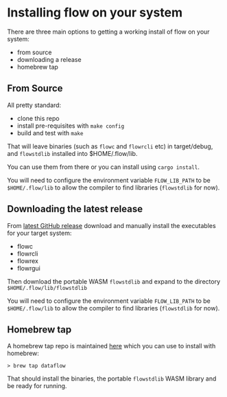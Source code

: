 # Installing flow on your system

There are three main options to getting a working install of flow on your system:
- from source
- downloading a release
- homebrew tap

## From Source
All pretty standard:
- clone this repo
- install pre-requisites with `make config`
- build and test with `make`

That will leave binaries (such as `flowc` and `flowrcli` etc) in target/debug, and `flowstdlib`
installed into $HOME/.flow/lib.

You can use them from there or you can install using `cargo install`.

You will need to configure the environment variable `FLOW_LIB_PATH` to be `$HOME/.flow/lib` to allow
the compiler to find libraries (`flowstdlib` for now).

## Downloading the latest release
From [latest GitHub release](https://github.com/andrewdavidmackenzie/flow/releases/latest) download
and manually install the executables for your target system:
- flowc
- flowrcli
- flowrex
- flowrgui

Then download the portable WASM `flowstdlib` and expand to the directory `$HOME/.flow/lib/flowstdlib`

You will need to configure the environment variable `FLOW_LIB_PATH` to be `$HOME/.flow/lib` to allow
the compiler to find libraries (`flowstdlib` for now).

## Homebrew tap
A homebrew tap repo is maintained [here](https://github.com/andrewdavidmackenzie/homebrew-dataflow) which 
you can use to install with homebrew:

```
> brew tap dataflow
```

That should install the binaries, the portable `flowstdlib` WASM library and be ready for running.
